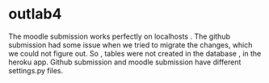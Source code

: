 # outlab4
The moodle submission works perfectly on localhosts .
The github submission had some issue when we tried to migrate the changes, which we could not figure out. So , tables were not created in the database , in the heroku app.
Github submission and moodle submission have different settings.py files.
